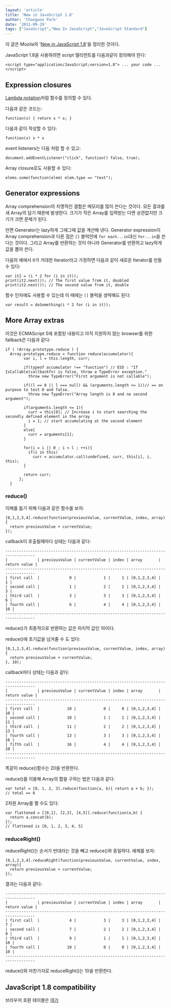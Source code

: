 ```yaml
---
layout: 'article'
title: 'New in JavaScript 1.8'
author: 'Changwoo Park'
date: '2011-09-29'
tags: ["JavaScript","New In JavaScript","JavaScript Standard"]
---
```


이 글은 Mozila의 '[New in JavaScript 1.8][]'을 정리한 것이다.

[New in JavaScript 1.8]: https://developer.mozilla.org/en/JavaScript/New_in_JavaScript/1.8

JavaScript 1.8을 사용하려면 script 엘리먼트를 다음과같이 정의해야 한다:

    <script type="application/JavaScript;version=1.8"> ... your code ... </script>

## Expression closures

[Lambda notation](http://en.wikipedia.org/wiki/Lambda_calculus#Lambda_calculus_and_programming_languages)처럼 함수를 정의할 수 있다.

다음과 같은 코드는:

    function(x) { return x * x; }

다음과 같이 작성할 수 있다:

    function(x) x * x

event listeners는 다음 처럼 할 수 있고:

    document.addEventListener("click", function() false, true);

Array closure로도 사용할 수 있다:

    elems.some(function(elem) elem.type == "text");

## Generator expressions

Array comprehension의 치명적인 결함은 메모리를 많이 쓴다는 것이다. 모든 결과를 새 Array의 담기 때문에 발생한다. 크기가 작은 Array를 입력받는 다면 상관없지만 크기가 크면 문제가 된다.

만면 Generator는 lazy하게 그때그때 값을 계산해 낸다. Generator expression이 Array comprehension과 다른 점은 `[]` 블럭안에 `for each...in`대신 `for...in`을 쓴다는 것이다. 그리고 Array를 반환하는 것이 아니라 Generator를 반환하고 lazy하게 값을 뽑아 쓴다.

다음의 예에서 it가 거대한 Iterator라고 가정하면 다음과 같이 새로운 Iterator를 만들 수 있다:

    var it2 = (i * 2 for (i in it));
    print(it2.next()); // The first value from it, doubled
    print(it2.next()); // The second value from it, double

함수 인자에도 사용할 수 있는데 이 때에는 `[]` 블럭을 생략해도 된다:

    var result = doSomething(i * 2 for (i in it));

## More Array extras

이것은 ECMAScript 5에 포함된 내용이고 아직 지원하지 않는 browser를 위한 fallback은 다음과 같다:

    if ( !Array.prototype.reduce ) {
      Array.prototype.reduce = function reduce(accumulator){
            var i, l = this.length, curr;

            if(typeof accumulator !== "function") // ES5 : "If IsCallable(callbackfn) is false, throw a TypeError exception."
              throw new TypeError("First argument is not callable");

            if((l == 0 || l === null) && (arguments.length <= 1))// == on purpose to test 0 and false.
              throw new TypeError("Array length is 0 and no second argument");

            if(arguments.length <= 1){
              curr = this[0]; // Increase i to start searching the secondly defined element in the array
              i = 1; // start accumulating at the second element
            }
            else{
              curr = arguments[1];
            }

            for(i = i || 0 ; i < l ; ++i){
              if(i in this)
                curr = accumulator.call(undefined, curr, this[i], i, this);
            }

            return curr;
          };
      }

### reduce()

이해를 돕기 위해 다음과 같은 함수를 보자:

    [0,1,2,3,4].reduce(function(previousValue, currentValue, index, array){
      return previousValue + currentValue;
    });

callback이 호출될때마다 상태는 다음과 같다:

    -----------------------------------------------------------------------------------
    |             | previousValue | currentValue | index | array       | return value |
    -----------------------------------------------------------------------------------
    | first call  |             0 |            1 |     1 | [0,1,2,3,4] |            1 |
    | second call |             1 |            2 |     2 | [0,1,2,3,4] |            3 |
    | third call  |             3 |            3 |     3 | [0,1,2,3,4] |            6 |
    | fourth call |             6 |            4 |     4 | [0,1,2,3,4] |           10 |
    -----------------------------------------------------------------------------------

reduce()가 최종적으로 반환하는 값은 마지막 값인 10이다.

reduce()에 초기값을 넘겨줄 수 도 있다:

    [0,1,2,3,4].reduce(function(previousValue, currentValue, index, array){
      return previousValue + currentValue;
    }, 10);

callback마다 상태는 다음과 같다:

    -----------------------------------------------------------------------------------
    |             | previousValue | currentValue | index | array       | return value |
    -----------------------------------------------------------------------------------
    | first call  |            10 |            0 |     0 | [0,1,2,3,4] |           10 |
    | second call |            10 |            1 |     1 | [0,1,2,3,4] |           11 |
    | third call  |            11 |            2 |     2 | [0,1,2,3,4] |           13 |
    | fourth call |            13 |            3 |     3 | [0,1,2,3,4] |           16 |
    | fifth call  |            16 |            4 |     4 | [0,1,2,3,4] |           20 |
    -----------------------------------------------------------------------------------

똑같이 reduce()함수는 20을 반환한다.

reduce()를 이용해 Array의 합을 구하는 법은 다음과 같다:

    var total = [0, 1, 2, 3].reduce(function(a, b){ return a + b; });
    // total == 6

2차원 Array를 펼 수도 있다:

    var flattened = [[0,1], [2,3], [4,5]].reduce(function(a,b) {
      return a.concat(b);
    });
    // flattened is [0, 1, 2, 3, 4, 5]

### reduceRight()

reduceRight()는 순서가 반대라는 것을 빼고 reduce()와 동일하다. 예제를 보자:

    [0,1,2,3,4].reduceRight(function(previousValue, currentValue, index, array){
      return previousValue + currentValue;
    });

결과는 다음과 같다:

    -----------------------------------------------------------------------------------
    |             | previousValue | currentValue | index | array       | return value |
    -----------------------------------------------------------------------------------
    | first call  |             4 |            3 |     3 | [0,1,2,3,4] |            7 |
    | second call |             7 |            2 |     2 | [0,1,2,3,4] |            9 |
    | third call  |             9 |            1 |     1 | [0,1,2,3,4] |           10 |
    | fourth call |            10 |            0 |     0 | [0,1,2,3,4] |           10 |
    -----------------------------------------------------------------------------------

reduce()와 마찬가지로 reduceRight()는 10을 반환한다.

## JavaScript 1.8 compatibility

브라우저 호환 테이블은 [여기](http://robertnyman.com/javascript/#javascript-1-8-compatibility)

